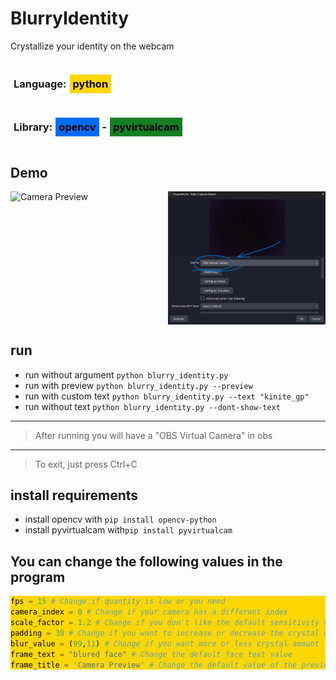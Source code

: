 # BlurryIdentity
 Crystallize your identity on the webcam

<style>
    .div {
        display: flex;
        flex-direction: row;
    }
    h3 {
        padding: 5px;
    }
    .title {
        background-color: cornflowerblue;
        color: black;
    }
    .python {
        background-color: gold;
        color: black;
    }
    .opencv {
        background-color: #006cff;
        color: black;
    }
    .pyvirtualcam {
        background-color: #148024;
        color: black;
    }
</style>

<div class="div">
    <h3>Language:</h3>
    <h3 class="python">python</h3>
</div>
<div class="div">
    <h3>Library:</h3>
    <h3 class="opencv">opencv</h3>
    <h3>-</h3>
    <h3 class="pyvirtualcam">pyvirtualcam</h3>
</div>

## Demo

<div class="div">
    <img width='50%' src="https://github.com/kinite-gp/BlurryIdentity/blob/main/res/gif.gif?raw=true" alt="Camera Preview"/>
    <img width='50%' src="https://github.com/kinite-gp/BlurryIdentity/blob/main/res/obs.png?raw=true" alt="OBS Video Capture Device"/>
</div>

## run


- run without argument ```python blurry_identity.py```
- run with preview ```python blurry_identity.py --preview```
- run with custom text ```python blurry_identity.py --text "kinite_gp"```
- run without text ```python blurry_identity.py --dont-show-text```
---
> After running you will have a "OBS Virtual Camera" in obs
---
> To exit, just press Ctrl+C 

## install requirements
- install opencv with ```pip install opencv-python```
- install pyvirtualcam with```pip install pyvirtualcam```


## You can change the following values in the program

```python
fps = 15 # Change if quantity is low or you need
camera_index = 0 # Change if your camera has a different index
scale_factor = 1.2 # Change if you don't like the default sensitivity value
padding = 30 # Change if you want to increase or decrease the crystal window size
blur_value = (99,11) # Change if you want more or less crystal amount
frame_text = "blured face" # Change the default face text value
frame_title = 'Camera Preview' # Change the default value of the preview window
```

